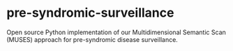 # pre-syndromic-surveillance
Open source Python implementation of our Multidimensional Semantic Scan (MUSES) approach for pre-syndromic disease surveillance.
